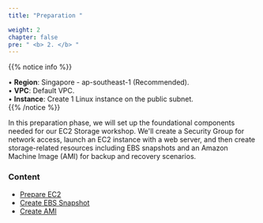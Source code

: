 ```yaml
---
title: "Preparation "

weight: 2
chapter: false
pre: " <b> 2. </b> "
---
```


{{% notice info %}}

• **Region**: Singapore - ap-southeast-1 (Recommended).  
• **VPC**: Default VPC.  
• **Instance**: Create 1 Linux instance on the public subnet.  
{{% /notice %}}




In this preparation phase, we will set up the foundational components needed for our EC2 Storage workshop. We'll create a Security Group for network access, launch an EC2 instance with a web server, and then create storage-related resources including EBS snapshots and an Amazon Machine Image (AMI) for backup and recovery scenarios.

### Content

- [Prepare EC2](2.1-createec2/)
- [Create EBS Snapshot](2.2-create-ebs-snapshot/)
- [Create AMI](2.3-create-ami/)